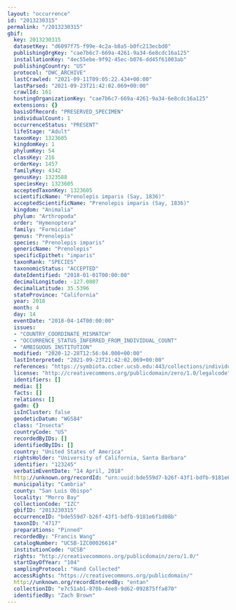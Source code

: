 ```yaml
---
layout: "occurrence"
id: "2013230315"
permalink: "/2013230315"
gbif:
  key: 2013230315
  datasetKey: "d6097f75-f99e-4c2a-b8a5-b0fc213ecbd0"
  publishingOrgKey: "cae7b6c7-669a-4261-9a34-6e8cdc16a125"
  installationKey: "4ec55ebe-9f92-45ec-b076-dd45f61003ab"
  publishingCountry: "US"
  protocol: "DWC_ARCHIVE"
  lastCrawled: "2021-09-11T09:05:22.434+00:00"
  lastParsed: "2021-09-23T21:42:02.069+00:00"
  crawlId: 161
  hostingOrganizationKey: "cae7b6c7-669a-4261-9a34-6e8cdc16a125"
  extensions: {}
  basisOfRecord: "PRESERVED_SPECIMEN"
  individualCount: 1
  occurrenceStatus: "PRESENT"
  lifeStage: "Adult"
  taxonKey: 1323605
  kingdomKey: 1
  phylumKey: 54
  classKey: 216
  orderKey: 1457
  familyKey: 4342
  genusKey: 1323588
  speciesKey: 1323605
  acceptedTaxonKey: 1323605
  scientificName: "Prenolepis imparis (Say, 1836)"
  acceptedScientificName: "Prenolepis imparis (Say, 1836)"
  kingdom: "Animalia"
  phylum: "Arthropoda"
  order: "Hymenoptera"
  family: "Formicidae"
  genus: "Prenolepis"
  species: "Prenolepis imparis"
  genericName: "Prenolepis"
  specificEpithet: "imparis"
  taxonRank: "SPECIES"
  taxonomicStatus: "ACCEPTED"
  dateIdentified: "2018-01-01T00:00:00"
  decimalLongitude: -127.0807
  decimalLatitude: 35.5396
  stateProvince: "California"
  year: 2018
  month: 4
  day: 14
  eventDate: "2018-04-14T00:00:00"
  issues:
  - "COUNTRY_COORDINATE_MISMATCH"
  - "OCCURRENCE_STATUS_INFERRED_FROM_INDIVIDUAL_COUNT"
  - "AMBIGUOUS_INSTITUTION"
  modified: "2020-12-28T12:56:04.000+00:00"
  lastInterpreted: "2021-09-23T21:42:02.069+00:00"
  references: "https://symbiota.ccber.ucsb.edu:443/collections/individual/index.php?occid=123245"
  license: "http://creativecommons.org/publicdomain/zero/1.0/legalcode"
  identifiers: []
  media: []
  facts: []
  relations: []
  gadm: {}
  isInCluster: false
  geodeticDatum: "WGS84"
  class: "Insecta"
  countryCode: "US"
  recordedByIDs: []
  identifiedByIDs: []
  country: "United States of America"
  rightsHolder: "University of California, Santa Barbara"
  identifier: "123245"
  verbatimEventDate: "14 April, 2018"
  http://unknown.org/recordId: "urn:uuid:bde559d7-b26f-43f1-bdfb-9181e6f1d08b"
  municipality: "Cambria"
  county: "San Luis Obispo"
  locality: "Morro Bay"
  collectionCode: "IZC"
  gbifID: "2013230315"
  occurrenceID: "bde559d7-b26f-43f1-bdfb-9181e6f1d08b"
  taxonID: "4717"
  preparations: "Pinned"
  recordedBy: "Francis Wang"
  catalogNumber: "UCSB-IZC00026614"
  institutionCode: "UCSB"
  rights: "http://creativecommons.org/publicdomain/zero/1.0/"
  startDayOfYear: "104"
  samplingProtocol: "Hand Collected"
  accessRights: "https://creativecommons.org/publicdomain/"
  http://unknown.org/recordEnteredBy: "entan"
  collectionID: "e7c51ab1-870b-4ee8-9d62-092875ffa870"
  identifiedBy: "Zach Brown"
---
```

